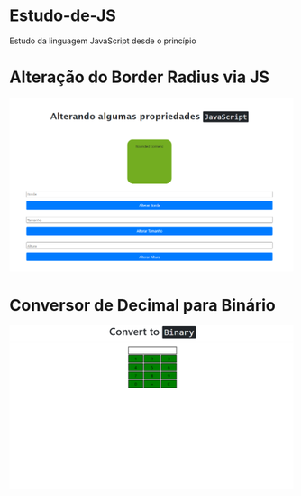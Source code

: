 # Estudo-de-JS
Estudo da linguagem JavaScript desde o princípio 

# Alteração do Border Radius via JS
![](./git/exemple.png)

# Conversor de Decimal para Binário 
![](./git/exemple-01.png)
